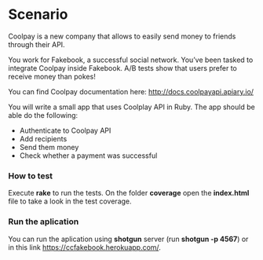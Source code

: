 # Scenario

Coolpay is a new company that allows to easily send money to friends
through their API.

You work for Fakebook, a successful social network. You’ve been tasked
to integrate Coolpay inside Fakebook. A/B tests show that users prefer
to receive money than pokes!

You can find Coolpay documentation here:
http://docs.coolpayapi.apiary.io/

You will write a small app that uses Coolplay API in Ruby. The app
should be able do the following:

- Authenticate to Coolpay API
- Add recipients
- Send them money
- Check whether a payment was successful

### How to test
Execute **rake** to run the tests. On the folder **coverage** open the
**index.html** file to take a look in the test coverage.

### Run the aplication
You can run the aplication using **shotgun** server (run **shotgun -p
4567**) or in this link https://ccfakebook.herokuapp.com/.



